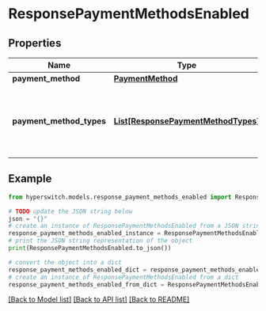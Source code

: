 # ResponsePaymentMethodsEnabled


## Properties

Name | Type | Description | Notes
------------ | ------------- | ------------- | -------------
**payment_method** | [**PaymentMethod**](PaymentMethod.md) |  | 
**payment_method_types** | [**List[ResponsePaymentMethodTypes]**](ResponsePaymentMethodTypes.md) | The list of payment method types enabled for a connector account | 

## Example

```python
from hyperswitch.models.response_payment_methods_enabled import ResponsePaymentMethodsEnabled

# TODO update the JSON string below
json = "{}"
# create an instance of ResponsePaymentMethodsEnabled from a JSON string
response_payment_methods_enabled_instance = ResponsePaymentMethodsEnabled.from_json(json)
# print the JSON string representation of the object
print(ResponsePaymentMethodsEnabled.to_json())

# convert the object into a dict
response_payment_methods_enabled_dict = response_payment_methods_enabled_instance.to_dict()
# create an instance of ResponsePaymentMethodsEnabled from a dict
response_payment_methods_enabled_from_dict = ResponsePaymentMethodsEnabled.from_dict(response_payment_methods_enabled_dict)
```
[[Back to Model list]](../README.md#documentation-for-models) [[Back to API list]](../README.md#documentation-for-api-endpoints) [[Back to README]](../README.md)


